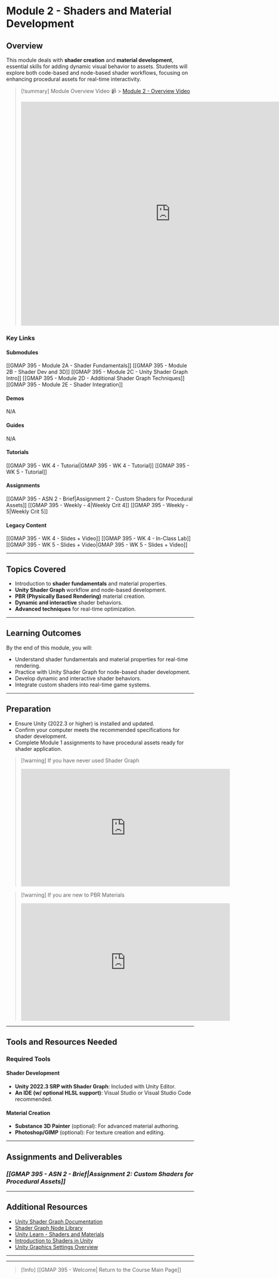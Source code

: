 # Module 2 - Shaders and Material Development

## Overview

This module deals with **shader creation** and **material development**, essential skills for adding dynamic visual behavior to assets. Students will explore both code-based and node-based shader workflows, focusing on enhancing procedural assets for real-time interactivity.

> [!summary] Module Overview Video 📹 > [Module 2 - Overview Video]([gmap395_md2Overview.mp4](https://1drv.ms/v/c/b08de2251f1b33a4/EXKlQu-QFkNHoowkQR0eoEUBdB0nOK_hqbKuqV4P6TjQiQ?e=WBPbjw)) 
> <iframe src="https://1drv.ms/v/c/b08de2251f1b33a4/IQRypULvkBZDR6KMJEEdHqBFASGURFuM7it2rZ2H8QzIqQw?width=2560&height=1440" width="800" height="600" frameborder="0"></iframe>

### Key Links

#### Submodules
[[GMAP 395 - Module 2A - Shader Fundamentals]] 
[[GMAP 395 - Module 2B - Shader Dev and 3D]] 
[[GMAP 395 - Module 2C - Unity Shader Graph Intro]] 
[[GMAP 395 - Module 2D - Additional Shader Graph Techniques]]
[[GMAP 395 - Module 2E - Shader Integration]]

#### Demos
N/A

#### Guides
N/A

#### Tutorials
[[GMAP 395 - WK 4 - Tutorial|GMAP 395 - WK 4 - Tutorial]] 
[[GMAP 395 - WK 5 - Tutorial]]

#### Assignments
[[GMAP 395 - ASN 2 - Brief|Assignment 2 - Custom Shaders for Procedural Assets]]
[[GMAP 395 - Weekly - 4|Weekly Crit 4]] 
[[GMAP 395 - Weekly - 5|Weekly Crit 5]]

#### Legacy Content
[[GMAP 395 - WK 4 - Slides + Video]] 
[[GMAP 395 - WK 4 - In-Class Lab]] 
[[GMAP 395 - WK 5 - Slides + Video|GMAP 395 - WK 5 - Slides + Video]]

---

## Topics Covered

- Introduction to **shader fundamentals** and material properties.
- **Unity Shader Graph** workflow and node-based development.
- **PBR (Physically Based Rendering)** material creation.
- **Dynamic and interactive** shader behaviors.
- **Advanced techniques** for real-time optimization.

---

## Learning Outcomes

By the end of this module, you will:

- Understand shader fundamentals and material properties for real-time rendering.
- Practice with Unity Shader Graph for node-based shader development.
- Develop dynamic and interactive shader behaviors.
- Integrate custom shaders into real-time game systems.

---

## Preparation

- Ensure Unity (2022.3 or higher) is installed and updated.
- Confirm your computer meets the recommended specifications for shader development.
- Complete Module 1 assignments to have procedural assets ready for shader application.

> [!warning] If you have never used Shader Graph
> 
> <iframe width="560" height="315" src="https://www.youtube.com/embed/TbZYoSu1w8Y?si=E8SKHiIIhNl0PSzr" title="YouTube video player" frameborder="0" allow="accelerometer; autoplay; clipboard-write; encrypted-media; gyroscope; picture-in-picture; web-share" referrerpolicy="strict-origin-when-cross-origin" allowfullscreen></iframe>

> [!warning] If you are new to PBR Materials
> 
> <iframe width="560" height="315" src="https://www.youtube.com/embed/V3wghbZ-Vh4?si=xQEWvdMNvZ2QsA8F" title="YouTube video player" frameborder="0" allow="accelerometer; autoplay; clipboard-write; encrypted-media; gyroscope; picture-in-picture; web-share" referrerpolicy="strict-origin-when-cross-origin" allowfullscreen></iframe>

---

## Tools and Resources Needed

### Required Tools

#### Shader Development
- **Unity 2022.3 SRP with Shader Graph**: Included with Unity Editor.
- **An IDE (w/ optional HLSL support)**: Visual Studio or Visual Studio Code recommended.

#### Material Creation
- **Substance 3D Painter** (optional): For advanced material authoring.
- **Photoshop/GIMP** (optional): For texture creation and editing.

---

## Assignments and Deliverables
### _**[[GMAP 395 - ASN 2 - Brief|Assignment 2: Custom Shaders for Procedural Assets]]**_

---

## Additional Resources
- [Unity Shader Graph Documentation](https://docs.unity3d.com/Manual/shader-graph.html)
- [Shader Graph Node Library](https://docs.unity3d.com/Packages/com.unity.shadergraph@16.0/manual/Node-Library.html)
- [Unity Learn - Shaders and Materials](https://learn.unity.com/mission/creative-core-shaders-and-materials?pathwayId=61a65568edbc2a00206076dd)
- [Introduction to Shaders in Unity](https://www.kodeco.com/5671826-introduction-to-shaders-in-unity)
- [Unity Graphics Settings Overview](https://docs.unity3d.com/2022.3/Documentation/Manual/class-GraphicsSettings.html)

---

---

> [!info] [[GMAP 395 - Welcome| Return to the Course Main Page]]